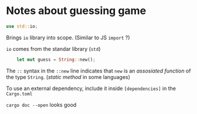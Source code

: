 # Notes about guessing game

```rust
use std::io;
```

Brings `io` library into scope. (Similar to JS `import` ?)

`io` comes from the standar library (`std`)

```rust
    let mut guess = String::new();
```
The `::` syntax in the `::new` line indicates that `new` is an _assosiated function_ of the type `String`. (_static method_ in some languages) 

To use an external dependency, include it inside `[dependencies]` in the `Cargo.toml`


`cargo doc --open` looks good
